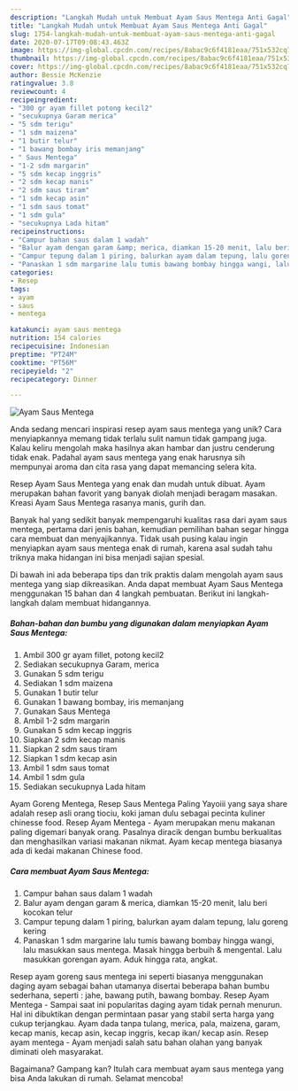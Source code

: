 ```yaml
---
description: "Langkah Mudah untuk Membuat Ayam Saus Mentega Anti Gagal"
title: "Langkah Mudah untuk Membuat Ayam Saus Mentega Anti Gagal"
slug: 1754-langkah-mudah-untuk-membuat-ayam-saus-mentega-anti-gagal
date: 2020-07-17T09:08:43.463Z
image: https://img-global.cpcdn.com/recipes/8abac9c6f4181eaa/751x532cq70/ayam-saus-mentega-foto-resep-utama.jpg
thumbnail: https://img-global.cpcdn.com/recipes/8abac9c6f4181eaa/751x532cq70/ayam-saus-mentega-foto-resep-utama.jpg
cover: https://img-global.cpcdn.com/recipes/8abac9c6f4181eaa/751x532cq70/ayam-saus-mentega-foto-resep-utama.jpg
author: Bessie McKenzie
ratingvalue: 3.8
reviewcount: 4
recipeingredient:
- "300 gr ayam fillet potong kecil2"
- "secukupnya Garam merica"
- "5 sdm terigu"
- "1 sdm maizena"
- "1 butir telur"
- "1 bawang bombay iris memanjang"
- " Saus Mentega"
- "1-2 sdm margarin"
- "5 sdm kecap inggris"
- "2 sdm kecap manis"
- "2 sdm saus tiram"
- "1 sdm kecap asin"
- "1 sdm saus tomat"
- "1 sdm gula"
- "secukupnya Lada hitam"
recipeinstructions:
- "Campur bahan saus dalam 1 wadah"
- "Balur ayam dengan garam &amp; merica, diamkan 15-20 menit, lalu beri kocokan telur"
- "Campur tepung dalam 1 piring, balurkan ayam dalam tepung, lalu goreng kering"
- "Panaskan 1 sdm margarine lalu tumis bawang bombay hingga wangi, lalu masukkan saus mentega. Masak hingga berbuih &amp; mengental. Lalu masukkan gorengan ayam. Aduk hingga rata, angkat."
categories:
- Resep
tags:
- ayam
- saus
- mentega

katakunci: ayam saus mentega 
nutrition: 154 calories
recipecuisine: Indonesian
preptime: "PT24M"
cooktime: "PT56M"
recipeyield: "2"
recipecategory: Dinner

---
```



![Ayam Saus Mentega](https://img-global.cpcdn.com/recipes/8abac9c6f4181eaa/751x532cq70/ayam-saus-mentega-foto-resep-utama.jpg)

Anda sedang mencari inspirasi resep ayam saus mentega yang unik? Cara menyiapkannya memang tidak terlalu sulit namun tidak gampang juga. Kalau keliru mengolah maka hasilnya akan hambar dan justru cenderung tidak enak. Padahal ayam saus mentega yang enak harusnya sih mempunyai aroma dan cita rasa yang dapat memancing selera kita.

Resep Ayam Saus Mentega yang enak dan mudah untuk dibuat. Ayam merupakan bahan favorit yang banyak diolah menjadi beragam masakan. Kreasi Ayam Saus Mentega rasanya manis, gurih dan.

Banyak hal yang sedikit banyak mempengaruhi kualitas rasa dari ayam saus mentega, pertama dari jenis bahan, kemudian pemilihan bahan segar hingga cara membuat dan menyajikannya. Tidak usah pusing kalau ingin menyiapkan ayam saus mentega enak di rumah, karena asal sudah tahu triknya maka hidangan ini bisa menjadi sajian spesial.


Di bawah ini ada beberapa tips dan trik praktis dalam mengolah ayam saus mentega yang siap dikreasikan. Anda dapat membuat Ayam Saus Mentega menggunakan 15 bahan dan 4 langkah pembuatan. Berikut ini langkah-langkah dalam membuat hidangannya.

<!--inarticleads1-->

##### Bahan-bahan dan bumbu yang digunakan dalam menyiapkan Ayam Saus Mentega:

1. Ambil 300 gr ayam fillet, potong kecil2
1. Sediakan secukupnya Garam, merica
1. Gunakan 5 sdm terigu
1. Sediakan 1 sdm maizena
1. Gunakan 1 butir telur
1. Gunakan 1 bawang bombay, iris memanjang
1. Gunakan  Saus Mentega
1. Ambil 1-2 sdm margarin
1. Gunakan 5 sdm kecap inggris
1. Siapkan 2 sdm kecap manis
1. Siapkan 2 sdm saus tiram
1. Siapkan 1 sdm kecap asin
1. Ambil 1 sdm saus tomat
1. Ambil 1 sdm gula
1. Sediakan secukupnya Lada hitam


Ayam Goreng Mentega, Resep Saus Mentega Paling Yayoiii yang saya share adalah resep asli orang tiociu, koki jaman dulu sebagai pecinta kuliner chinesse food. Resep Ayam Mentega - Ayam merupakan menu makanan paling digemari banyak orang. Pasalnya diracik dengan bumbu berkualitas dan menghasilkan variasi makanan nikmat. Ayam kecap mentega biasanya ada di kedai makanan Chinese food. 

<!--inarticleads2-->

##### Cara membuat Ayam Saus Mentega:

1. Campur bahan saus dalam 1 wadah
1. Balur ayam dengan garam &amp; merica, diamkan 15-20 menit, lalu beri kocokan telur
1. Campur tepung dalam 1 piring, balurkan ayam dalam tepung, lalu goreng kering
1. Panaskan 1 sdm margarine lalu tumis bawang bombay hingga wangi, lalu masukkan saus mentega. Masak hingga berbuih &amp; mengental. Lalu masukkan gorengan ayam. Aduk hingga rata, angkat.


Resep ayam goreng saus mentega ini seperti biasanya menggunakan daging ayam sebagai bahan utamanya disertai beberapa bahan bumbu sederhana, seperti : jahe, bawang putih, bawang bombay. Resep Ayam Mentega - Sampai saat ini popularitas daging ayam tidak pernah menurun. Hal ini dibuktikan dengan permintaan pasar yang stabil serta harga yang cukup terjangkau. Ayam dada tanpa tulang, merica, pala, maizena, garam, kecap manis, kecap asin, kecap inggris, kecap ikan/ kecap asin. Resep ayam mentega - Ayam menjadi salah satu bahan olahan yang banyak diminati oleh masyarakat. 

Bagaimana? Gampang kan? Itulah cara membuat ayam saus mentega yang bisa Anda lakukan di rumah. Selamat mencoba!
